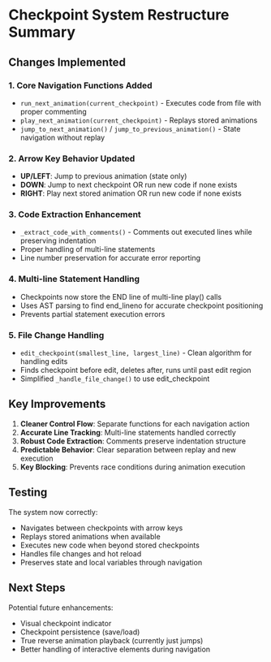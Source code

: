 # Checkpoint System Restructure Summary

## Changes Implemented

### 1. Core Navigation Functions Added
- `run_next_animation(current_checkpoint)` - Executes code from file with proper commenting
- `play_next_animation(current_checkpoint)` - Replays stored animations 
- `jump_to_next_animation()` / `jump_to_previous_animation()` - State navigation without replay

### 2. Arrow Key Behavior Updated
- **UP/LEFT**: Jump to previous animation (state only)
- **DOWN**: Jump to next checkpoint OR run new code if none exists
- **RIGHT**: Play next stored animation OR run new code if none exists

### 3. Code Extraction Enhancement
- `_extract_code_with_comments()` - Comments out executed lines while preserving indentation
- Proper handling of multi-line statements
- Line number preservation for accurate error reporting

### 4. Multi-line Statement Handling
- Checkpoints now store the END line of multi-line play() calls
- Uses AST parsing to find end_lineno for accurate checkpoint positioning
- Prevents partial statement execution errors

### 5. File Change Handling
- `edit_checkpoint(smallest_line, largest_line)` - Clean algorithm for handling edits
- Finds checkpoint before edit, deletes after, runs until past edit region
- Simplified `_handle_file_change()` to use edit_checkpoint

## Key Improvements

1. **Cleaner Control Flow**: Separate functions for each navigation action
2. **Accurate Line Tracking**: Multi-line statements handled correctly
3. **Robust Code Extraction**: Comments preserve indentation structure
4. **Predictable Behavior**: Clear separation between replay and new execution
5. **Key Blocking**: Prevents race conditions during animation execution

## Testing

The system now correctly:
- Navigates between checkpoints with arrow keys
- Replays stored animations when available
- Executes new code when beyond stored checkpoints
- Handles file changes and hot reload
- Preserves state and local variables through navigation

## Next Steps

Potential future enhancements:
- Visual checkpoint indicator
- Checkpoint persistence (save/load)
- True reverse animation playback (currently just jumps)
- Better handling of interactive elements during navigation